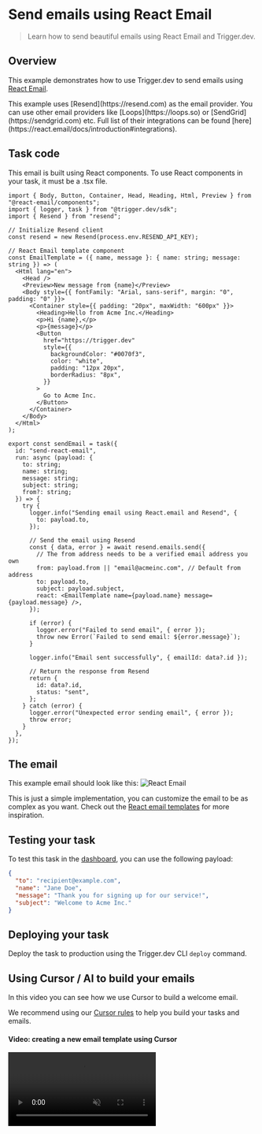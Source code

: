 # Send emails using React Email

> Learn how to send beautiful emails using React Email and Trigger.dev.

## Overview

This example demonstrates how to use Trigger.dev to send emails using [React Email](https://react.email/).

<Note>
  This example uses [Resend](https://resend.com) as the email provider. You can use other email
  providers like [Loops](https://loops.so) or [SendGrid](https://sendgrid.com) etc. Full list of
  their integrations can be found [here](https://react.email/docs/introduction#integrations).
</Note>

## Task code

<Warning>
  This email is built using React components. To use React components in your task, it must be a
  .tsx file.
</Warning>

```tsx trigger/sendReactEmail.tsx
import { Body, Button, Container, Head, Heading, Html, Preview } from "@react-email/components";
import { logger, task } from "@trigger.dev/sdk";
import { Resend } from "resend";

// Initialize Resend client
const resend = new Resend(process.env.RESEND_API_KEY);

// React Email template component
const EmailTemplate = ({ name, message }: { name: string; message: string }) => (
  <Html lang="en">
    <Head />
    <Preview>New message from {name}</Preview>
    <Body style={{ fontFamily: "Arial, sans-serif", margin: "0", padding: "0" }}>
      <Container style={{ padding: "20px", maxWidth: "600px" }}>
        <Heading>Hello from Acme Inc.</Heading>
        <p>Hi {name},</p>
        <p>{message}</p>
        <Button
          href="https://trigger.dev"
          style={{
            backgroundColor: "#0070f3",
            color: "white",
            padding: "12px 20px",
            borderRadius: "8px",
          }}
        >
          Go to Acme Inc.
        </Button>
      </Container>
    </Body>
  </Html>
);

export const sendEmail = task({
  id: "send-react-email",
  run: async (payload: {
    to: string;
    name: string;
    message: string;
    subject: string;
    from?: string;
  }) => {
    try {
      logger.info("Sending email using React.email and Resend", {
        to: payload.to,
      });

      // Send the email using Resend
      const { data, error } = await resend.emails.send({
        // The from address needs to be a verified email address you own
        from: payload.from || "email@acmeinc.com", // Default from address
        to: payload.to,
        subject: payload.subject,
        react: <EmailTemplate name={payload.name} message={payload.message} />,
      });

      if (error) {
        logger.error("Failed to send email", { error });
        throw new Error(`Failed to send email: ${error.message}`);
      }

      logger.info("Email sent successfully", { emailId: data?.id });

      // Return the response from Resend
      return {
        id: data?.id,
        status: "sent",
      };
    } catch (error) {
      logger.error("Unexpected error sending email", { error });
      throw error;
    }
  },
});
```

## The email

This example email should look like this:
![React Email](https://mintlify.s3.us-west-1.amazonaws.com/trigger/images/react-email.png)

This is just a simple implementation, you can customize the email to be as complex as you want. Check out the [React email templates](https://react.email/templates) for more inspiration.

## Testing your task

To test this task in the [dashboard](https://cloud.trigger.dev), you can use the following payload:

```json
{
  "to": "recipient@example.com",
  "name": "Jane Doe",
  "message": "Thank you for signing up for our service!",
  "subject": "Welcome to Acme Inc."
}
```

## Deploying your task

Deploy the task to production using the Trigger.dev CLI `deploy` command.

## Using Cursor / AI to build your emails

In this video you can see how we use Cursor to build a welcome email.

We recommend using our [Cursor rules](https://trigger.dev/changelog/cursor-rules-writing-tasks/) to help you build your tasks and emails.

#### Video: creating a new email template using Cursor

<video src="https://content.trigger.dev/trigger-welcome-email-cursor.mp4" controls muted autoPlay loop />

#### The generated email template

![Cursor](https://mintlify.s3.us-west-1.amazonaws.com/trigger/images/react-email-welcome.png)

#### The generated code

```tsx emails/trigger-welcome-email.tsx
import {
  Body,
  Button,
  Container,
  Head,
  Heading,
  Hr,
  Html,
  Img,
  Link,
  Preview,
  Section,
  Text,
} from "@react-email/components";

const baseUrl = process.env.VERCEL_URL ? `https://${process.env.VERCEL_URL}` : "";

export interface TriggerWelcomeEmailProps {
  name: string;
}

export const TriggerWelcomeEmail = ({ name }: TriggerWelcomeEmailProps) => (
  <Html>
    <Head />
    <Preview>Welcome to Trigger.dev - Your background jobs platform!</Preview>
    <Body style={main}>
      <Container style={container}>
        <Section style={box}>
          <Img
            src="https://trigger.dev/assets/triggerdev-lockup--light.svg"
            width="150"
            height="40"
            alt="Trigger.dev"
          />
          <Hr style={hr} />
          <Heading>Welcome, {name}!</Heading>
          <Text style={paragraph}>
            Thanks for signing up for Trigger.dev! You're now ready to start creating powerful
            background jobs and workflows.
          </Text>
          <Text style={paragraph}>
            You can monitor your jobs, view runs, and manage your projects right from your
            dashboard.
          </Text>
          <Button style={button} href="https://cloud.trigger.dev/dashboard">
            View your Trigger.dev Dashboard
          </Button>
          <Hr style={hr} />
          <Text style={paragraph}>
            To help you get started, check out our{" "}
            <Link style={anchor} href="https://trigger.dev/docs">
              documentation
            </Link>{" "}
            and{" "}
            <Link style={anchor} href="https://trigger.dev/docs/quickstart">
              quickstart guide
            </Link>
            .
          </Text>
          <Text style={paragraph}>
            You can create your first job using our SDK, set up integrations, and configure triggers
            to automate your workflows. Take a look at our{" "}
            <Link style={anchor} href="https://trigger.dev/docs/examples">
              examples
            </Link>{" "}
            for inspiration.
          </Text>
          <Text style={paragraph}>
            Join our{" "}
            <Link style={anchor} href="https://discord.gg/kA47vcd8Qr">
              Discord community
            </Link>{" "}
            to connect with other developers and get help when you need it.
          </Text>
          <Text style={paragraph}>
            We're here to help you build amazing things. If you have any questions, check out our{" "}
            <Link style={anchor} href="https://trigger.dev/docs">
              documentation
            </Link>{" "}
            or reach out to us on Discord.
          </Text>
          <Text style={paragraph}>— The Trigger.dev team</Text>
          <Hr style={hr} />
          <Text style={footer}>Trigger.dev Inc.</Text>
        </Section>
      </Container>
    </Body>
  </Html>
);

export default TriggerWelcomeEmail;

const main = {
  backgroundColor: "#0E0C15",
  fontFamily:
    '-apple-system,BlinkMacSystemFont,"Segoe UI",Roboto,"Helvetica Neue",Ubuntu,sans-serif',
};

const container = {
  backgroundColor: "#1D1B27",
  margin: "0 auto",
  padding: "20px 0 48px",
  marginBottom: "64px",
};

const box = {
  padding: "0 48px",
};

const hr = {
  borderColor: "#2D2B3B",
  margin: "20px 0",
};

const paragraph = {
  color: "#E1E1E3",
  fontSize: "16px",
  lineHeight: "24px",
  textAlign: "left" as const,
};

const anchor = {
  color: "#A78BFA",
};

const button = {
  backgroundColor: "#7C3AED",
  borderRadius: "6px",
  color: "#fff",
  fontSize: "16px",
  fontWeight: "bold",
  textDecoration: "none",
  textAlign: "center" as const,
  display: "block",
  width: "100%",
  padding: "12px",
};

const footer = {
  color: "#9CA3AF",
  fontSize: "12px",
  lineHeight: "16px",
};
```

And then to trigger the email, you can use the following task:

```tsx trigger/triggerWelcomeEmail.tsx
import { logger, task } from "@trigger.dev/sdk";
import { Resend } from "resend";
import TriggerWelcomeEmail from "emails/trigger-welcome-email";

// Initialize Resend client
const resend = new Resend(process.env.RESEND_API_KEY);

export const sendEmail = task({
  id: "trigger-welcome-email",
  run: async (payload: { to: string; name: string; subject: string; from?: string }) => {
    try {
        to: payload.to,
      });

      const { data, error } = await resend.emails.send({
        // The from address needs to be a verified email address
        from: payload.from || "email@acmeinc.com", // Default from address
        to: payload.to,
        subject: payload.subject,
        react: <TriggerWelcomeEmail name={payload.name} />,
      });

      if (error) {
        logger.error("Failed to send email", { error });
        throw new Error(`Failed to send email: ${error.message}`);
      }

      logger.info("Email sent successfully", { emailId: data?.id });

      return {
        id: data?.id,
        status: "sent",
      };
    } catch (error) {
      logger.error("Unexpected error sending email", { error });
      throw error;
    }
  },
});
```

## Troubleshooting

If you see this error when using `react-email` packages:

```
reactDOMServer.renderToPipeableStream is not a function
```

See our [common problems guide](/troubleshooting#reactdomserver-rendertopipeablestream-is-not-a-function-when-using-react-email) for more information.

## Learn more

### React Email docs

Check out the [React Email docs](https://react.email/docs) and learn how to set up and use React Email, including how to preview your emails locally.

<CardGroup cols={2}>
  <Card title="Components" icon="puzzle-piece" href="https://react.email/components">
    Pre-built components you can copy and paste into your emails.
  </Card>

  <Card title="Templates" icon="rectangle-list" href="https://react.email/templates">
    Extensive pre-built templates ready to use.
  </Card>
</CardGroup>
